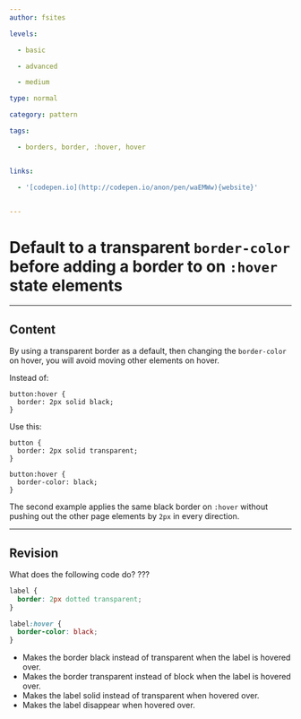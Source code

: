 ```yaml
---
author: fsites

levels:

  - basic

  - advanced

  - medium

type: normal

category: pattern

tags:

  - borders, border, :hover, hover


links:

  - '[codepen.io](http://codepen.io/anon/pen/waEMWw){website}'


---
```


# Default to a transparent `border-color` before adding a border to on `:hover` state elements

---

## Content

By using a transparent border as a default, then changing the `border-color` on hover, you will avoid moving other elements on hover.

Instead of:

```
button:hover {
  border: 2px solid black;
}
```

Use this:

```
button {
  border: 2px solid transparent;
}

button:hover {
  border-color: black;
}
```

The second example applies the same black border on `:hover` without pushing out the other page elements by `2px` in every direction.

---

## Revision

What does the following code do? ???

```css
label {
  border: 2px dotted transparent;
}

label:hover {
  border-color: black;
}
```

- Makes the border black instead of transparent when the label is hovered over.
- Makes the border transparent instead of block when the label is hovered over.
- Makes the label solid instead of transparent when hovered over.
- Makes the label disappear when hovered over.
